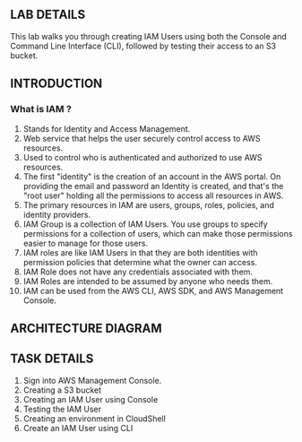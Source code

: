 <H2> LAB DETAILS </h2>


This lab walks you through creating IAM Users using both the Console and Command Line Interface (CLI), followed by testing their access to an S3 bucket.

<H2> INTRODUCTION </h2>
<h3> What is IAM ? </h3>

<ol>

<li>	Stands for Identity and Access Management. </li>
<li>	Web service that helps the user securely control access to AWS resources. </li>
<li>	Used to control who is authenticated and authorized to use AWS resources. </li>
<li>	The first "identity" is the creation of an account in the AWS portal.  On providing the email and password an Identity is created, and that's the "root user" holding all the permissions to access all resources in AWS. </li>
<li>	The primary resources in IAM are users, groups, roles, policies, and identity providers. </li>
<li>    IAM Group is a collection of IAM Users. You use groups to specify permissions for a collection of users, which can make those permissions easier to manage for those users. </li>
<li>	IAM roles are like IAM Users in that they are both identities with permission policies that determine what the owner can access. </li>
<li>	IAM Role does not have any credentials associated with them. </li>
<li>	IAM Roles are intended to be assumed by anyone who needs them.</li>
<li>	IAM can be used from the AWS CLI, AWS SDK, and AWS Management Console. </li>

</ol>


<H2> ARCHITECTURE DIAGRAM </h2>



<h2> TASK DETAILS </h2>

<ol>
<li>	Sign into AWS Management Console. </li>
<li>	Creating a S3 bucket </li>
<li>	Creating an IAM User using Console </li>
<li>	Testing the IAM User </li>
<li>	Creating an environment in CloudShell </li>
<li>	Create an IAM User using CLI </li>
</ol>

  



